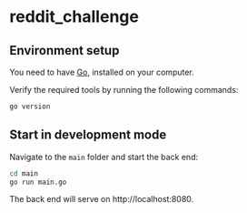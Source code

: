 # reddit_challenge

## Environment setup

You need to have [Go](https://go.dev/),
installed on your computer.

Verify the required tools by running the following commands:

```sh
go version
```

## Start in development mode

Navigate to the `main` folder and start the back end:

```sh
cd main
go run main.go
```
The back end will serve on http://localhost:8080.
